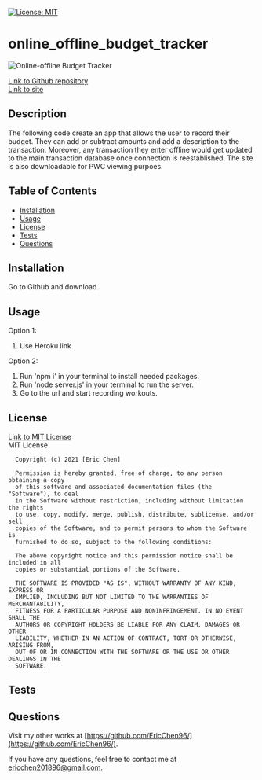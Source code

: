 [![License: MIT](https://img.shields.io/badge/License-MIT-yellow.svg)](https://opensource.org/licenses/MIT)
# online_offline_budget_tracker
 
![Online-offline Budget Tracker](./assets/workout_tracker_screenshot.png)

[Link to Github repository](https://github.com/EricChen96/online_offline_budget_tracker) <br>
[Link to site](https://pwa-budget-tracker-ericchen96.herokuapp.com/) <br>

## Description
The following code create an app that allows the user to record their budget. They can add or subtract amounts and add a description to the transaction. Moreover, any transaction they enter offline would get updated to the main transaction database once connection is reestablished. The site is also downloadable for PWC viewing purpoes.

## Table of Contents
* [Installation](#installation)
* [Usage](#usage)
* [License](#license)
* [Tests](#tests)
* [Questions](#questions)

## Installation
Go to Github and download.

## Usage
Option 1:
1. Use Heroku link

Option 2:
1. Run 'npm i' in your terminal to install needed packages.
2. Run 'node server.js' in your terminal to run the server.
3. Go to the url and start recording workouts.

## License
[Link to MIT License](https://opensource.org/licenses/MIT) <br>
MIT License

      Copyright (c) 2021 [Eric Chen]
      
      Permission is hereby granted, free of charge, to any person obtaining a copy
      of this software and associated documentation files (the "Software"), to deal
      in the Software without restriction, including without limitation the rights
      to use, copy, modify, merge, publish, distribute, sublicense, and/or sell
      copies of the Software, and to permit persons to whom the Software is
      furnished to do so, subject to the following conditions:
      
      The above copyright notice and this permission notice shall be included in all
      copies or substantial portions of the Software.
      
      THE SOFTWARE IS PROVIDED "AS IS", WITHOUT WARRANTY OF ANY KIND, EXPRESS OR
      IMPLIED, INCLUDING BUT NOT LIMITED TO THE WARRANTIES OF MERCHANTABILITY,
      FITNESS FOR A PARTICULAR PURPOSE AND NONINFRINGEMENT. IN NO EVENT SHALL THE
      AUTHORS OR COPYRIGHT HOLDERS BE LIABLE FOR ANY CLAIM, DAMAGES OR OTHER
      LIABILITY, WHETHER IN AN ACTION OF CONTRACT, TORT OR OTHERWISE, ARISING FROM,
      OUT OF OR IN CONNECTION WITH THE SOFTWARE OR THE USE OR OTHER DEALINGS IN THE
      SOFTWARE.
      
## Tests

## Questions
Visit my other works at [https://github.com/EricChen96/](https://github.com/EricChen96/). 

If you have any questions, feel free to contact me at ericchen201896@gmail.com.
